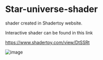 # Star-universe-shader

shader created in Shadertoy website.

Interactive shader can be found in this link

https://www.shadertoy.com/view/DtSSRt

![image](https://user-images.githubusercontent.com/124136245/219743922-6e02bb0d-01ce-4298-a1cc-2d1017500239.png)

